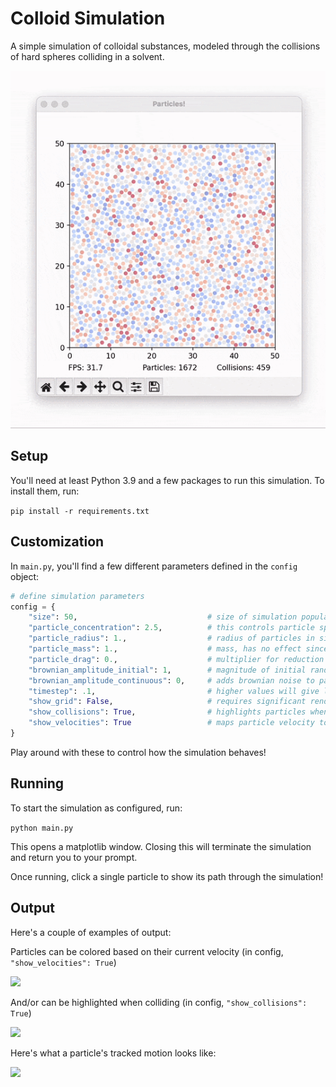 # Colloid Simulation
A simple simulation of colloidal substances, modeled through the collisions of hard spheres colliding in a solvent.

![](imgs/colloids-demo-animated.gif)

## Setup
You'll need at least Python 3.9 and a few packages to run this simulation. To install them, run:

```pip install -r requirements.txt```

## Customization
In `main.py`, you'll find a few different parameters defined in the `config` object:

```python
# define simulation parameters
config = {
    "size": 50,                             # size of simulation populated by particles
    "particle_concentration": 2.5,          # this controls particle spacing, must be twice particle radius
    "particle_radius": 1.,                  # radius of particles in simulation units
    "particle_mass": 1.,                    # mass, has no effect since all particles are the same
    "particle_drag": 0.,                    # multiplier for reduction in velocity at each time step
    "brownian_amplitude_initial": 1,        # magnitude of initial random velocity
    "brownian_amplitude_continuous": 0,     # adds brownian noise to particles at each step as in a gas
    "timestep": .1,                         # higher values will give less accurate results
    "show_grid": False,                     # requires significant render time
    "show_collisions": True,                # highlights particles when they collide
    "show_velocities": True                 # maps particle velocity to color
}
```

Play around with these to control how the simulation behaves!

## Running
To start the simulation as configured, run:

```python main.py```

This opens a matplotlib window. Closing this will terminate the simulation and return you to your prompt.

Once running, click a single particle to show its path through the simulation!

## Output
Here's a couple of examples of output:

Particles can be colored based on their current velocity (in config, `"show_velocities": True`)

![](imgs/demo-1.png)

And/or can be highlighted when colliding (in config, `"show_collisions": True`)

![](imgs/demo-2.png)

Here's what a particle's tracked motion looks like:

![](imgs/demo-3.png)